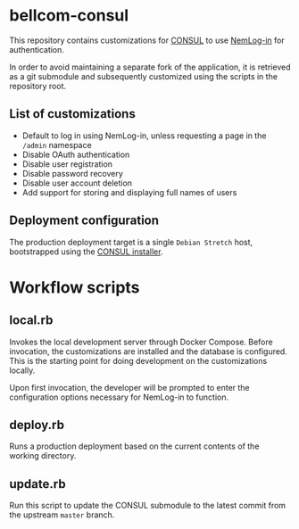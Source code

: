 # bellcom-consul

This repository contains customizations for [CONSUL](https://github.com/consul/consul)
to use [NemLog-in](https://digst.dk/it-loesninger/nemlog-in/) for authentication.

In order to avoid maintaining a separate fork of the application, it is retrieved
as a git submodule and subsequently customized using the scripts in the repository root.

## List of customizations

- Default to log in using NemLog-in, unless requesting a page in the `/admin` namespace
- Disable OAuth authentication
- Disable user registration
- Disable password recovery
- Disable user account deletion
- Add support for storing and displaying full names of users

## Deployment configuration

The production deployment target is a single `Debian Stretch` host, bootstrapped using the
[CONSUL installer](https://github.com/consul/installer).

# Workflow scripts

## local.rb

Invokes the local development server through Docker Compose. Before invocation, the
customizations are installed and the database is configured. This is the starting point
for doing development on the customizations locally.

Upon first invocation, the developer will be prompted to enter the configuration options
necessary for NemLog-in to function.

## deploy.rb

Runs a production deployment based on the current contents of the working directory.

## update.rb

Run this script to update the CONSUL submodule to the latest commit from the upstream
`master` branch.
